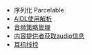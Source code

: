 - 序列化 Parcelable
- [AIDL使用解析](https://www.jianshu.com/p/a5c73da2e9be)
- [音频策略管理](http://blog.csdn.net/lucky9322/article/details/79240804)
- [内容提供者获取audio信息](http://blog.csdn.net/lucky9322/article/details/79242109)
- [耳机线控](http://blog.csdn.net/lucky9322/article/details/79247031)